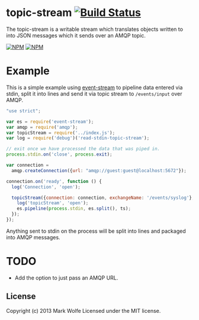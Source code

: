 # topic-stream [![Build Status](https://drone.io/github.com/wolfeidau/topic-stream/status.png)](https://drone.io/github.com/wolfeidau/topic-stream/latest)

The topic-stream is a writable stream which translates objects written to into JSON messages which it sends over an AMQP topic.

[![NPM](https://nodei.co/npm/topic-stream.png)](https://nodei.co/npm/topic-stream/)
[![NPM](https://nodei.co/npm-dl/topic-stream.png)](https://nodei.co/npm/topic-stream/)

# Example

This is a simple example using [event-stream](https://github.com/dominictarr/event-stream) to pipeline data entered via stdin, split it into lines and send it via topic stream to `/events/input` over AMQP.

```javascript
"use strict";

var es = require('event-stream');
var amqp = require('amqp');
var topicStream = require('../index.js');
var log = require('debug')('read-stdin-topic-stream');

// exit once we have processed the data that was piped in.
process.stdin.on('close', process.exit);

var connection =
  amqp.createConnection({url: "amqp://guest:guest@localhost:5672"});

connection.on('ready', function () {
  log('Connection', 'open');

  topicStream({connection: connection, exchangeName: '/events/syslog'}, function (err, ts) {
    log('topicStream', 'open');
    es.pipeline(process.stdin, es.split(), ts);
  });
});
```

Anything sent to stdin on the process will be split into lines and packaged into AMQP messages.

# TODO

* Add the option to just pass an AMQP URL.

## License
Copyright (c) 2013 Mark Wolfe
Licensed under the MIT license.